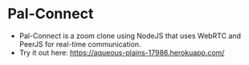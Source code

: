 # Pal-Connect
- Pal-Connect is a zoom clone using NodeJS that uses WebRTC and PeerJS for real-time communication.
- Try it out here: https://aqueous-plains-17986.herokuapp.com/
